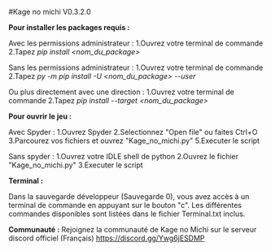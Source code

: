 #Kage no michi V0.3.2.0

**Pour installer les packages requis :**

Avec les permissions administrateur :
1.Ouvrez votre terminal de commande
2.Tapez *pip install <nom_du_package>*

Sans les permissions administrateur :
1.Ouvrez votre terminal de commande
2.Tapez *py -m pip install -U <nom_du_package> --user*

Ou plus directement avec une direction :
1.Ouvrez votre terminal de commande
2.Tapez *pip install --target <direction> <nom_du_package>*


**Pour ouvrir le jeu :**

Avec Spyder :
1.Ouvrez Spyder
2.Selectionnez "Open file" ou faites Ctrl+O
3.Parcourez vos fichiers et ouvrez "Kage_no_michi.py"
5.Executer le script

Sans spyder :
1.Ouvrez votre IDLE shell de python
2.Ouvrez le fichier "Kage_no_michi.py"
3.Executer le script



**Terminal :**

Dans la sauvegarde développeur (Sauvegarde 0), vous avez accès à un terminal de commande en appuyant sur le bouton "c". Les différentes commandes disponibles sont listées dans le fichier Terminal.txt inclus.

**Communauté :**
Rejoignez la communauté de Kage no Michi sur le serveur discord officiel (Français) https://discord.gg/Ywg6jESDMP